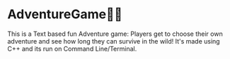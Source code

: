 # AdventureGame🐍🌲
This is a Text based fun Adventure game: Players get to choose their own adventure and see how long they can survive in the wild! It's made using C++ and its run on Command Line/Terminal. 


